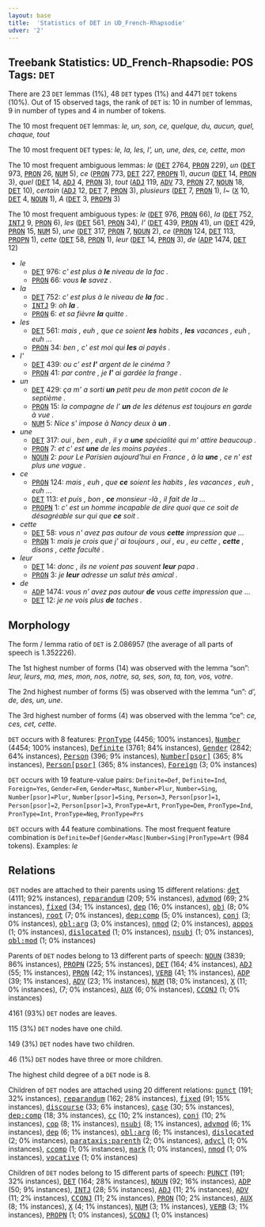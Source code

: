 ```yaml
---
layout: base
title:  'Statistics of DET in UD_French-Rhapsodie'
udver: '2'
---
```


## Treebank Statistics: UD_French-Rhapsodie: POS Tags: `DET`

There are 23 `DET` lemmas (1%), 48 `DET` types (1%) and 4471 `DET` tokens (10%).
Out of 15 observed tags, the rank of `DET` is: 10 in number of lemmas, 9 in number of types and 4 in number of tokens.

The 10 most frequent `DET` lemmas: <em>le, un, son, ce, quelque, du, aucun, quel, chaque, tout</em>

The 10 most frequent `DET` types:  <em>le, la, les, l', un, une, des, ce, cette, mon</em>

The 10 most frequent ambiguous lemmas: <em>le</em> (<tt><a href="fr_rhapsodie-pos-DET.html">DET</a></tt> 2764, <tt><a href="fr_rhapsodie-pos-PRON.html">PRON</a></tt> 229), <em>un</em> (<tt><a href="fr_rhapsodie-pos-DET.html">DET</a></tt> 973, <tt><a href="fr_rhapsodie-pos-PRON.html">PRON</a></tt> 26, <tt><a href="fr_rhapsodie-pos-NUM.html">NUM</a></tt> 5), <em>ce</em> (<tt><a href="fr_rhapsodie-pos-PRON.html">PRON</a></tt> 773, <tt><a href="fr_rhapsodie-pos-DET.html">DET</a></tt> 227, <tt><a href="fr_rhapsodie-pos-PROPN.html">PROPN</a></tt> 1), <em>aucun</em> (<tt><a href="fr_rhapsodie-pos-DET.html">DET</a></tt> 14, <tt><a href="fr_rhapsodie-pos-PRON.html">PRON</a></tt> 3), <em>quel</em> (<tt><a href="fr_rhapsodie-pos-DET.html">DET</a></tt> 14, <tt><a href="fr_rhapsodie-pos-ADJ.html">ADJ</a></tt> 4, <tt><a href="fr_rhapsodie-pos-PRON.html">PRON</a></tt> 3), <em>tout</em> (<tt><a href="fr_rhapsodie-pos-ADJ.html">ADJ</a></tt> 119, <tt><a href="fr_rhapsodie-pos-ADV.html">ADV</a></tt> 73, <tt><a href="fr_rhapsodie-pos-PRON.html">PRON</a></tt> 27, <tt><a href="fr_rhapsodie-pos-NOUN.html">NOUN</a></tt> 18, <tt><a href="fr_rhapsodie-pos-DET.html">DET</a></tt> 10), <em>certain</em> (<tt><a href="fr_rhapsodie-pos-ADJ.html">ADJ</a></tt> 12, <tt><a href="fr_rhapsodie-pos-DET.html">DET</a></tt> 7, <tt><a href="fr_rhapsodie-pos-PRON.html">PRON</a></tt> 3), <em>plusieurs</em> (<tt><a href="fr_rhapsodie-pos-DET.html">DET</a></tt> 7, <tt><a href="fr_rhapsodie-pos-PRON.html">PRON</a></tt> 1), <em>l~</em> (<tt><a href="fr_rhapsodie-pos-X.html">X</a></tt> 10, <tt><a href="fr_rhapsodie-pos-DET.html">DET</a></tt> 4, <tt><a href="fr_rhapsodie-pos-NOUN.html">NOUN</a></tt> 1), <em>A</em> (<tt><a href="fr_rhapsodie-pos-DET.html">DET</a></tt> 3, <tt><a href="fr_rhapsodie-pos-PROPN.html">PROPN</a></tt> 3)

The 10 most frequent ambiguous types:  <em>le</em> (<tt><a href="fr_rhapsodie-pos-DET.html">DET</a></tt> 976, <tt><a href="fr_rhapsodie-pos-PRON.html">PRON</a></tt> 66), <em>la</em> (<tt><a href="fr_rhapsodie-pos-DET.html">DET</a></tt> 752, <tt><a href="fr_rhapsodie-pos-INTJ.html">INTJ</a></tt> 9, <tt><a href="fr_rhapsodie-pos-PRON.html">PRON</a></tt> 6), <em>les</em> (<tt><a href="fr_rhapsodie-pos-DET.html">DET</a></tt> 561, <tt><a href="fr_rhapsodie-pos-PRON.html">PRON</a></tt> 34), <em>l'</em> (<tt><a href="fr_rhapsodie-pos-DET.html">DET</a></tt> 439, <tt><a href="fr_rhapsodie-pos-PRON.html">PRON</a></tt> 41), <em>un</em> (<tt><a href="fr_rhapsodie-pos-DET.html">DET</a></tt> 429, <tt><a href="fr_rhapsodie-pos-PRON.html">PRON</a></tt> 15, <tt><a href="fr_rhapsodie-pos-NUM.html">NUM</a></tt> 5), <em>une</em> (<tt><a href="fr_rhapsodie-pos-DET.html">DET</a></tt> 317, <tt><a href="fr_rhapsodie-pos-PRON.html">PRON</a></tt> 7, <tt><a href="fr_rhapsodie-pos-NOUN.html">NOUN</a></tt> 2), <em>ce</em> (<tt><a href="fr_rhapsodie-pos-PRON.html">PRON</a></tt> 124, <tt><a href="fr_rhapsodie-pos-DET.html">DET</a></tt> 113, <tt><a href="fr_rhapsodie-pos-PROPN.html">PROPN</a></tt> 1), <em>cette</em> (<tt><a href="fr_rhapsodie-pos-DET.html">DET</a></tt> 58, <tt><a href="fr_rhapsodie-pos-PRON.html">PRON</a></tt> 1), <em>leur</em> (<tt><a href="fr_rhapsodie-pos-DET.html">DET</a></tt> 14, <tt><a href="fr_rhapsodie-pos-PRON.html">PRON</a></tt> 3), <em>de</em> (<tt><a href="fr_rhapsodie-pos-ADP.html">ADP</a></tt> 1474, <tt><a href="fr_rhapsodie-pos-DET.html">DET</a></tt> 12)


* <em>le</em>
  * <tt><a href="fr_rhapsodie-pos-DET.html">DET</a></tt> 976: <em>c' est plus à <b>le</b> niveau de la fac .</em>
  * <tt><a href="fr_rhapsodie-pos-PRON.html">PRON</a></tt> 66: <em>vous <b>le</b> savez .</em>
* <em>la</em>
  * <tt><a href="fr_rhapsodie-pos-DET.html">DET</a></tt> 752: <em>c' est plus à le niveau de <b>la</b> fac .</em>
  * <tt><a href="fr_rhapsodie-pos-INTJ.html">INTJ</a></tt> 9: <em>oh <b>la</b> .</em>
  * <tt><a href="fr_rhapsodie-pos-PRON.html">PRON</a></tt> 6: <em>et sa fièvre <b>la</b> quitte .</em>
* <em>les</em>
  * <tt><a href="fr_rhapsodie-pos-DET.html">DET</a></tt> 561: <em>mais , euh , que ce soient <b>les</b> habits , <b>les</b> vacances , euh , euh …</em>
  * <tt><a href="fr_rhapsodie-pos-PRON.html">PRON</a></tt> 34: <em>ben , c' est moi qui <b>les</b> ai payés .</em>
* <em>l'</em>
  * <tt><a href="fr_rhapsodie-pos-DET.html">DET</a></tt> 439: <em>ou c' est <b>l'</b> argent de le cinéma ?</em>
  * <tt><a href="fr_rhapsodie-pos-PRON.html">PRON</a></tt> 41: <em>par contre , je <b>l'</b> ai gardée la frange .</em>
* <em>un</em>
  * <tt><a href="fr_rhapsodie-pos-DET.html">DET</a></tt> 429: <em>ça m' a sorti <b>un</b> petit peu de mon petit cocon de le septième .</em>
  * <tt><a href="fr_rhapsodie-pos-PRON.html">PRON</a></tt> 15: <em>la compagne de l' <b>un</b> de les détenus est toujours en garde à vue .</em>
  * <tt><a href="fr_rhapsodie-pos-NUM.html">NUM</a></tt> 5: <em>Nice s' impose à Nancy deux à <b>un</b> .</em>
* <em>une</em>
  * <tt><a href="fr_rhapsodie-pos-DET.html">DET</a></tt> 317: <em>oui , ben , euh , il y a <b>une</b> spécialité qui m' attire beaucoup .</em>
  * <tt><a href="fr_rhapsodie-pos-PRON.html">PRON</a></tt> 7: <em>et c' est <b>une</b> de les moins payées .</em>
  * <tt><a href="fr_rhapsodie-pos-NOUN.html">NOUN</a></tt> 2: <em>pour Le Parisien aujourd'hui en France , à la <b>une</b> , ce n' est plus une vague .</em>
* <em>ce</em>
  * <tt><a href="fr_rhapsodie-pos-PRON.html">PRON</a></tt> 124: <em>mais , euh , que <b>ce</b> soient les habits , les vacances , euh , euh …</em>
  * <tt><a href="fr_rhapsodie-pos-DET.html">DET</a></tt> 113: <em>et puis , bon , <b>ce</b> monsieur -là , il fait de la …</em>
  * <tt><a href="fr_rhapsodie-pos-PROPN.html">PROPN</a></tt> 1: <em>c' est un homme incapable de dire quoi que ce soit de désagréable sur qui que <b>ce</b> soit .</em>
* <em>cette</em>
  * <tt><a href="fr_rhapsodie-pos-DET.html">DET</a></tt> 58: <em>vous n' avez pas autour de vous <b>cette</b> impression que …</em>
  * <tt><a href="fr_rhapsodie-pos-PRON.html">PRON</a></tt> 1: <em>mais je crois que j' ai toujours , oui , eu , eu cette , <b>cette</b> , disons , cette faculté .</em>
* <em>leur</em>
  * <tt><a href="fr_rhapsodie-pos-DET.html">DET</a></tt> 14: <em>donc , ils ne voient pas souvent <b>leur</b> papa .</em>
  * <tt><a href="fr_rhapsodie-pos-PRON.html">PRON</a></tt> 3: <em>je <b>leur</b> adresse un salut très amical .</em>
* <em>de</em>
  * <tt><a href="fr_rhapsodie-pos-ADP.html">ADP</a></tt> 1474: <em>vous n' avez pas autour <b>de</b> vous cette impression que …</em>
  * <tt><a href="fr_rhapsodie-pos-DET.html">DET</a></tt> 12: <em>je ne vois plus <b>de</b> taches .</em>

## Morphology

The form / lemma ratio of `DET` is 2.086957 (the average of all parts of speech is 1.352226).

The 1st highest number of forms (14) was observed with the lemma “son”: <em>leur, leurs, ma, mes, mon, nos, notre, sa, ses, son, ta, ton, vos, votre</em>.

The 2nd highest number of forms (5) was observed with the lemma “un”: <em>d', de, des, un, une</em>.

The 3rd highest number of forms (4) was observed with the lemma “ce”: <em>ce, ces, cet, cette</em>.

`DET` occurs with 8 features: <tt><a href="fr_rhapsodie-feat-PronType.html">PronType</a></tt> (4456; 100% instances), <tt><a href="fr_rhapsodie-feat-Number.html">Number</a></tt> (4454; 100% instances), <tt><a href="fr_rhapsodie-feat-Definite.html">Definite</a></tt> (3761; 84% instances), <tt><a href="fr_rhapsodie-feat-Gender.html">Gender</a></tt> (2842; 64% instances), <tt><a href="fr_rhapsodie-feat-Person.html">Person</a></tt> (396; 9% instances), <tt><a href="fr_rhapsodie-feat-Number-psor.html">Number[psor]</a></tt> (365; 8% instances), <tt><a href="fr_rhapsodie-feat-Person-psor.html">Person[psor]</a></tt> (365; 8% instances), <tt><a href="fr_rhapsodie-feat-Foreign.html">Foreign</a></tt> (3; 0% instances)

`DET` occurs with 19 feature-value pairs: `Definite=Def`, `Definite=Ind`, `Foreign=Yes`, `Gender=Fem`, `Gender=Masc`, `Number=Plur`, `Number=Sing`, `Number[psor]=Plur`, `Number[psor]=Sing`, `Person=3`, `Person[psor]=1`, `Person[psor]=2`, `Person[psor]=3`, `PronType=Art`, `PronType=Dem`, `PronType=Ind`, `PronType=Int`, `PronType=Neg`, `PronType=Prs`

`DET` occurs with 44 feature combinations.
The most frequent feature combination is `Definite=Def|Gender=Masc|Number=Sing|PronType=Art` (984 tokens).
Examples: <em>le</em>


## Relations

`DET` nodes are attached to their parents using 15 different relations: <tt><a href="fr_rhapsodie-dep-det.html">det</a></tt> (4111; 92% instances), <tt><a href="fr_rhapsodie-dep-reparandum.html">reparandum</a></tt> (209; 5% instances), <tt><a href="fr_rhapsodie-dep-advmod.html">advmod</a></tt> (69; 2% instances), <tt><a href="fr_rhapsodie-dep-fixed.html">fixed</a></tt> (34; 1% instances), <tt><a href="fr_rhapsodie-dep-dep.html">dep</a></tt> (16; 0% instances), <tt><a href="fr_rhapsodie-dep-obj.html">obj</a></tt> (8; 0% instances), <tt><a href="fr_rhapsodie-dep-root.html">root</a></tt> (7; 0% instances), <tt><a href="fr_rhapsodie-dep-dep-comp.html">dep:comp</a></tt> (5; 0% instances), <tt><a href="fr_rhapsodie-dep-conj.html">conj</a></tt> (3; 0% instances), <tt><a href="fr_rhapsodie-dep-obl-arg.html">obl:arg</a></tt> (3; 0% instances), <tt><a href="fr_rhapsodie-dep-nmod.html">nmod</a></tt> (2; 0% instances), <tt><a href="fr_rhapsodie-dep-appos.html">appos</a></tt> (1; 0% instances), <tt><a href="fr_rhapsodie-dep-dislocated.html">dislocated</a></tt> (1; 0% instances), <tt><a href="fr_rhapsodie-dep-nsubj.html">nsubj</a></tt> (1; 0% instances), <tt><a href="fr_rhapsodie-dep-obl-mod.html">obl:mod</a></tt> (1; 0% instances)

Parents of `DET` nodes belong to 13 different parts of speech: <tt><a href="fr_rhapsodie-pos-NOUN.html">NOUN</a></tt> (3839; 86% instances), <tt><a href="fr_rhapsodie-pos-PROPN.html">PROPN</a></tt> (225; 5% instances), <tt><a href="fr_rhapsodie-pos-DET.html">DET</a></tt> (164; 4% instances), <tt><a href="fr_rhapsodie-pos-ADJ.html">ADJ</a></tt> (55; 1% instances), <tt><a href="fr_rhapsodie-pos-PRON.html">PRON</a></tt> (42; 1% instances), <tt><a href="fr_rhapsodie-pos-VERB.html">VERB</a></tt> (41; 1% instances), <tt><a href="fr_rhapsodie-pos-ADP.html">ADP</a></tt> (39; 1% instances), <tt><a href="fr_rhapsodie-pos-ADV.html">ADV</a></tt> (23; 1% instances), <tt><a href="fr_rhapsodie-pos-NUM.html">NUM</a></tt> (18; 0% instances), <tt><a href="fr_rhapsodie-pos-X.html">X</a></tt> (11; 0% instances),  (7; 0% instances), <tt><a href="fr_rhapsodie-pos-AUX.html">AUX</a></tt> (6; 0% instances), <tt><a href="fr_rhapsodie-pos-CCONJ.html">CCONJ</a></tt> (1; 0% instances)

4161 (93%) `DET` nodes are leaves.

115 (3%) `DET` nodes have one child.

149 (3%) `DET` nodes have two children.

46 (1%) `DET` nodes have three or more children.

The highest child degree of a `DET` node is 8.

Children of `DET` nodes are attached using 20 different relations: <tt><a href="fr_rhapsodie-dep-punct.html">punct</a></tt> (191; 32% instances), <tt><a href="fr_rhapsodie-dep-reparandum.html">reparandum</a></tt> (162; 28% instances), <tt><a href="fr_rhapsodie-dep-fixed.html">fixed</a></tt> (91; 15% instances), <tt><a href="fr_rhapsodie-dep-discourse.html">discourse</a></tt> (33; 6% instances), <tt><a href="fr_rhapsodie-dep-case.html">case</a></tt> (30; 5% instances), <tt><a href="fr_rhapsodie-dep-dep-comp.html">dep:comp</a></tt> (18; 3% instances), <tt><a href="fr_rhapsodie-dep-cc.html">cc</a></tt> (10; 2% instances), <tt><a href="fr_rhapsodie-dep-conj.html">conj</a></tt> (10; 2% instances), <tt><a href="fr_rhapsodie-dep-cop.html">cop</a></tt> (8; 1% instances), <tt><a href="fr_rhapsodie-dep-nsubj.html">nsubj</a></tt> (8; 1% instances), <tt><a href="fr_rhapsodie-dep-advmod.html">advmod</a></tt> (6; 1% instances), <tt><a href="fr_rhapsodie-dep-dep.html">dep</a></tt> (6; 1% instances), <tt><a href="fr_rhapsodie-dep-obl-arg.html">obl:arg</a></tt> (6; 1% instances), <tt><a href="fr_rhapsodie-dep-dislocated.html">dislocated</a></tt> (2; 0% instances), <tt><a href="fr_rhapsodie-dep-parataxis-parenth.html">parataxis:parenth</a></tt> (2; 0% instances), <tt><a href="fr_rhapsodie-dep-advcl.html">advcl</a></tt> (1; 0% instances), <tt><a href="fr_rhapsodie-dep-ccomp.html">ccomp</a></tt> (1; 0% instances), <tt><a href="fr_rhapsodie-dep-mark.html">mark</a></tt> (1; 0% instances), <tt><a href="fr_rhapsodie-dep-nmod.html">nmod</a></tt> (1; 0% instances), <tt><a href="fr_rhapsodie-dep-vocative.html">vocative</a></tt> (1; 0% instances)

Children of `DET` nodes belong to 15 different parts of speech: <tt><a href="fr_rhapsodie-pos-PUNCT.html">PUNCT</a></tt> (191; 32% instances), <tt><a href="fr_rhapsodie-pos-DET.html">DET</a></tt> (164; 28% instances), <tt><a href="fr_rhapsodie-pos-NOUN.html">NOUN</a></tt> (92; 16% instances), <tt><a href="fr_rhapsodie-pos-ADP.html">ADP</a></tt> (50; 9% instances), <tt><a href="fr_rhapsodie-pos-INTJ.html">INTJ</a></tt> (28; 5% instances), <tt><a href="fr_rhapsodie-pos-ADJ.html">ADJ</a></tt> (11; 2% instances), <tt><a href="fr_rhapsodie-pos-ADV.html">ADV</a></tt> (11; 2% instances), <tt><a href="fr_rhapsodie-pos-CCONJ.html">CCONJ</a></tt> (11; 2% instances), <tt><a href="fr_rhapsodie-pos-PRON.html">PRON</a></tt> (10; 2% instances), <tt><a href="fr_rhapsodie-pos-AUX.html">AUX</a></tt> (8; 1% instances), <tt><a href="fr_rhapsodie-pos-X.html">X</a></tt> (4; 1% instances), <tt><a href="fr_rhapsodie-pos-NUM.html">NUM</a></tt> (3; 1% instances), <tt><a href="fr_rhapsodie-pos-VERB.html">VERB</a></tt> (3; 1% instances), <tt><a href="fr_rhapsodie-pos-PROPN.html">PROPN</a></tt> (1; 0% instances), <tt><a href="fr_rhapsodie-pos-SCONJ.html">SCONJ</a></tt> (1; 0% instances)

